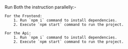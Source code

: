 Run Both the instruction parallelly:-
    
    For the Frontend:
        1. Run `npm i` command to install dependencies.
        2. Execute `npm start` command to run the project.

    For the Api:
        1. Run `npm i` command to install dependencies.
        2. Execute `npm start` command to run the project.
